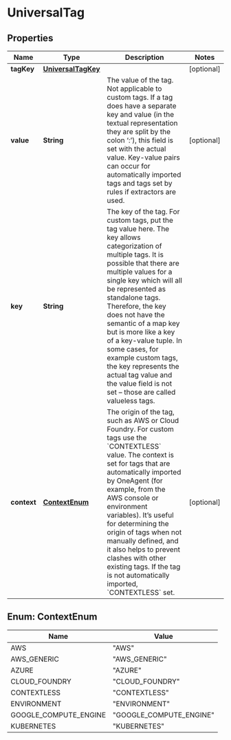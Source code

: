 

# UniversalTag


## Properties

| Name | Type | Description | Notes |
|------------ | ------------- | ------------- | -------------|
|**tagKey** | [**UniversalTagKey**](UniversalTagKey.md) |  |  [optional] |
|**value** | **String** | The value of the tag. Not applicable to custom tags.   If a tag does have a separate key and value (in the textual representation they are split by the colon ‘:’), this field is set with the actual value. Key-value pairs can occur for automatically imported tags and tags set by rules if extractors are used. |  [optional] |
|**key** | **String** | The key of the tag. For custom tags, put the tag value here.  The key allows categorization of multiple tags. It is possible that there are multiple values for a single key which will all be represented as standalone tags. Therefore, the key does not have the semantic of a map key but is more like a key of a key-value tuple. In some cases, for example custom tags, the key represents the actual tag value and the value field is not set – those are called valueless tags. |  |
|**context** | [**ContextEnum**](#ContextEnum) | The origin of the tag, such as AWS or Cloud Foundry. For custom tags use the &#x60;CONTEXTLESS&#x60; value.   The context is set for tags that are automatically imported by OneAgent (for example, from the AWS console or environment variables). It’s useful for determining the origin of tags when not manually defined, and it also helps to prevent clashes with other existing tags. If the tag is not automatically imported, &#x60;CONTEXTLESS&#x60; set. |  [optional] |



## Enum: ContextEnum

| Name | Value |
|---- | -----|
| AWS | &quot;AWS&quot; |
| AWS_GENERIC | &quot;AWS_GENERIC&quot; |
| AZURE | &quot;AZURE&quot; |
| CLOUD_FOUNDRY | &quot;CLOUD_FOUNDRY&quot; |
| CONTEXTLESS | &quot;CONTEXTLESS&quot; |
| ENVIRONMENT | &quot;ENVIRONMENT&quot; |
| GOOGLE_COMPUTE_ENGINE | &quot;GOOGLE_COMPUTE_ENGINE&quot; |
| KUBERNETES | &quot;KUBERNETES&quot; |




